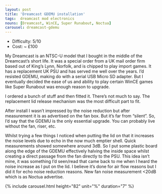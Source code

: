 ```yaml
---
layout: post
title: 'Dreamcast GDEMU installation'
tags:  dreamcast mod electronics
nouns: [Dreamcast, WinCE, Super Runabout, Noctua]
carousel: dreamcast-gdemu
---
```


- Difficulty: 5/10
- Cost: ~ £100

My Dreamcast is an NTSC-U model that I bought in the middle of the Dreamcast’s short life. It was a special order from a UK mail order firm based out of King’s Lynn, Norfolk, and is chipped to play import games. It has a replacement UK PSU and has served me well over the years. I’d resisted GDEMU, making do with a serial USB Micro SD adapter. But I eventually decided the ease of us and ability to play certain WinCE games like Super Runabout was enough reason to upgrade.

I ordered a bunch of stuff and then fitted it. There’s not much to say. The replacement lid release mechanism was the most difficult part to fit.

After install I wasn’t impressed by the noise reduction but after measurement it is as advertised on the fan box. But it’s far from “silent”. So, I’d say that the GDEMU is the only essential upgrade. You can probably live without the fan, riser, etc.

Whilst trying a few things I noticed when putting the lid on that it increases the noise levels due to echo in the now much emptier shell. Quick measurements showed somewhere around 3dB. So I put some plastic board along the edge of the GDEMU effectively halving the inside space whilst creating a direct passage from the fan directly to the PSU. This idea isn’t mine, it was something I’d seen/read that came back to me when I heard the noise increase as I put on the lid. I believe it’s done for air flow reasons but I did it for echo noise reduction reasons. New fan noise measurement <20dB which is as Noctua advertise.

{% include carousel.html height="82" unit="%" duration="7" %}
